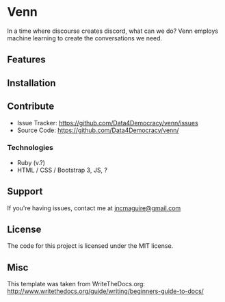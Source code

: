 # Venn

In a time where discourse creates discord, what can we do? Venn employs machine learning to create the conversations we need.

## Features

## Installation

## Contribute

* Issue Tracker: https://github.com/Data4Democracy/venn/issues
* Source Code: https://github.com/Data4Democracy/venn/

### Technologies

* Ruby (v.?)
* HTML / CSS / Bootstrap 3, JS, ?


## Support

If you're having issues, contact me at jncmaguire@gmail.com


## License

The code for this project is licensed under the MIT license.

## Misc

This template was taken from WriteTheDocs.org: http://www.writethedocs.org/guide/writing/beginners-guide-to-docs/